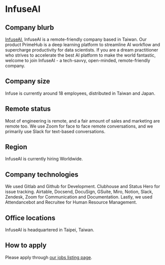 # InfuseAI

## Company blurb

[InfuseAI](https://www.infuseai.io/), InfuseAI is a remote-friendly company based in Taiwan.
Our product PrimeHub is a deep learning platform to streamline AI workflow and supercharge productivity for data scientists. If you are a dream practitioner who strives to accelerate the best AI platform to make the world fantastic, welcome to join InfuseAI - a tech-savvy, open-minded, remote-friendly company.

## Company size

Infuse is currently around 18 employees, distributed in Taiwan and Japan.

## Remote status

Most of engineering is remote, and a fair amount of sales and marketing are remote too. We use Zoom for face to face remote conversations, and we primarily use Slack for text-based conversations.

## Region

InfuseAI is currently hiring Worldwide.

## Company technologies

We used Gitlab and Github for Development. Clubhouse and Status Hero for issue tracking. Airtable, Docsend, DocuSign, GSuite, Miro, Notion, Slack, Zendesk, Zoom for Communication and Documentation. Lastly, we used Attendancebot and Recruitee for Human Resource Management.

## Office locations

InfuseAI is headquartered in Taipei, Taiwan.

## How to apply

Please apply through [our jobs listing page](https://jobs.infuseai.io/).
